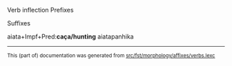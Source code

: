 Verb inflection
Prefixes

Suffixes

aiata+Impf+Pred:**caça/hunting**
aiatapanhika

* * *

<small>This (part of) documentation was generated from [src/fst/morphology/affixes/verbs.lexc](https://github.com/giellalt/lang-apu/blob/main/src/fst/morphology/affixes/verbs.lexc)</small>
